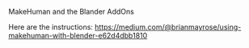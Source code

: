 MakeHuman and the Blander AddOns

Here are the instructions:
https://medium.com/@brianmayrose/using-makehuman-with-blender-e62d4dbb1810
